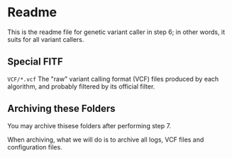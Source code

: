 # Readme

This is the readme file for genetic variant caller in step 6; in other words, it suits for all variant callers.

## Special FITF

`VCF/*.vcf` The "raw" variant calling format (VCF) files produced by each algorithm, and probably filtered by its official filter.

## Archiving these Folders

You may archive thisese folders after performing step 7.

When archiving, what we will do is to archive all logs, VCF files and configuration files.

